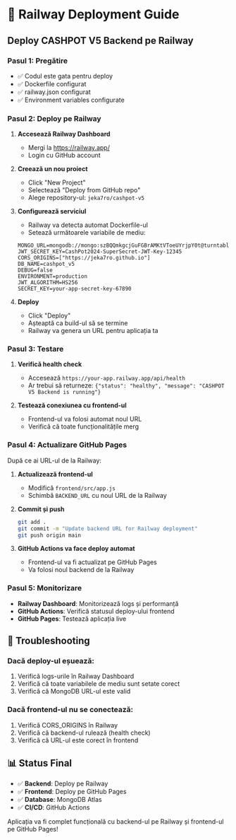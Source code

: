 # 🚂 Railway Deployment Guide

## Deploy CASHPOT V5 Backend pe Railway

### Pasul 1: Pregătire
- ✅ Codul este gata pentru deploy
- ✅ Dockerfile configurat
- ✅ railway.json configurat
- ✅ Environment variables configurate

### Pasul 2: Deploy pe Railway

1. **Accesează Railway Dashboard**
   - Mergi la https://railway.app/
   - Login cu GitHub account

2. **Creează un nou proiect**
   - Click "New Project"
   - Selectează "Deploy from GitHub repo"
   - Alege repository-ul: `jeka7ro/cashpot-v5`

3. **Configurează serviciul**
   - Railway va detecta automat Dockerfile-ul
   - Setează următoarele variabile de mediu:

   ```
   MONGO_URL=mongodb://mongo:szBQQmkgcjGuFGBrAMKtVToeUYrjpY0t@turntable.proxy.rlwy.net:26901
   JWT_SECRET_KEY=CashPot2024-SuperSecret-JWT-Key-12345
   CORS_ORIGINS=["https://jeka7ro.github.io"]
   DB_NAME=cashpot_v5
   DEBUG=false
   ENVIRONMENT=production
   JWT_ALGORITHM=HS256
   SECRET_KEY=your-app-secret-key-67890
   ```

4. **Deploy**
   - Click "Deploy"
   - Așteaptă ca build-ul să se termine
   - Railway va genera un URL pentru aplicația ta

### Pasul 3: Testare

1. **Verifică health check**
   - Accesează `https://your-app.railway.app/api/health`
   - Ar trebui să returneze: `{"status": "healthy", "message": "CASHPOT V5 Backend is running"}`

2. **Testează conexiunea cu frontend-ul**
   - Frontend-ul va folosi automat noul URL
   - Verifică că toate funcționalitățile merg

### Pasul 4: Actualizare GitHub Pages

După ce ai URL-ul de la Railway:

1. **Actualizează frontend-ul**
   - Modifică `frontend/src/app.js`
   - Schimbă `BACKEND_URL` cu noul URL de la Railway

2. **Commit și push**
   ```bash
   git add .
   git commit -m "Update backend URL for Railway deployment"
   git push origin main
   ```

3. **GitHub Actions va face deploy automat**
   - Frontend-ul va fi actualizat pe GitHub Pages
   - Va folosi noul backend de la Railway

### Pasul 5: Monitorizare

- **Railway Dashboard**: Monitorizează logs și performanță
- **GitHub Actions**: Verifică statusul deploy-ului frontend
- **GitHub Pages**: Testează aplicația live

## 🔧 Troubleshooting

### Dacă deploy-ul eșuează:
1. Verifică logs-urile în Railway Dashboard
2. Verifică că toate variabilele de mediu sunt setate corect
3. Verifică că MongoDB URL-ul este valid

### Dacă frontend-ul nu se conectează:
1. Verifică CORS_ORIGINS în Railway
2. Verifică că backend-ul rulează (health check)
3. Verifică că URL-ul este corect în frontend

## 📊 Status Final

- ✅ **Backend**: Deploy pe Railway
- ✅ **Frontend**: Deploy pe GitHub Pages
- ✅ **Database**: MongoDB Atlas
- ✅ **CI/CD**: GitHub Actions

Aplicația va fi complet funcțională cu backend-ul pe Railway și frontend-ul pe GitHub Pages!
